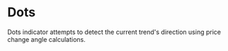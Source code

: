 # Dots
Dots indicator attempts to detect the current trend's direction using price change angle calculations.
